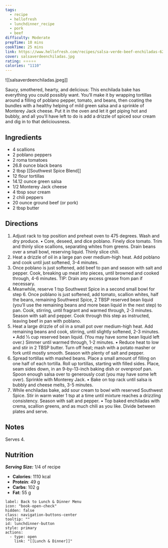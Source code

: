 ```yaml
---
tags:
  - recipe
  - hellofresh
  - lunchdinner_recipe
  - pork
  - beef
difficulty: Moderate
prepTime: 10 mins
cookTime: 25 mins
link: https://www.hellofresh.com/recipes/salsa-verde-beef-enchiladas-62728b568da36f78480110b2
cover: salsaverdeenchiladas.jpg
rating: ⭐️⭐️⭐️⭐️⭐️
calories: "1110"
---
```


![[salsaverdeenchiladas.jpeg]]

Saucy, smothered, hearty, and delicious: This enchilada bake has everything you could possibly want. You’ll make it by wrapping tortillas around a filling of poblano pepper, tomato, and beans, then coating the bundles with a healthy helping of mild green salsa and a sprinkle of Monterey Jack cheese. Put it in the oven and let it get piping hot and bubbly, and all you’ll have left to do is add a drizzle of spiced sour cream and dig in to that deliciousness.

## Ingredients
- 4 scallions
- 2 poblano peppers
- 2 roma tomatoes
- 26.8 ounce black beans
- 2 tbsp [[Southwest Spice Blend]]
- 12 flour tortillas
- 14.12 ounce green salsa
- 1/2 Monterey Jack cheese
- 4 tbsp sour cream
- 2 chili peppers
- 20 ounce ground beef (or pork)
- 2 tbsp butter


## Directions
1. Adjust rack to top position and preheat oven to 475 degrees. Wash and dry produce. • Core, deseed, and dice poblano. Finely dice tomato. Trim and thinly slice scallions, separating whites from greens. Drain beans over a small bowl, reserving liquid. Thinly slice chili.
2. Heat a drizzle of oil in a large pan over medium-high heat. Add poblano and cook until just softened, 3-4 minutes.
3. Once poblano is just softened, add beef to pan and season with salt and pepper. Cook, breaking up meat into pieces, until browned and cooked through, 4-6 minutes. TIP: Drain any excess grease from pan if necessary.
4. Meanwhile, reserve 1 tsp Southwest Spice in a second small bowl for step 6. Once poblano is just softened, add tomato, scallion whites, half the beans, remaining Southwest Spice, 2 TBSP reserved bean liquid (you’ll use the remaining beans and more bean liquid in the next step) to pan. Cook, stirring, until fragrant and warmed through, 2-3 minutes. Season with salt and pepper. Cook through this step as instructed, leaving beef in pan with poblano.
5. Heat a large drizzle of oil in a small pot over medium-high heat. Add remaining beans and cook, stirring, until slightly softened, 2-3 minutes. • Add 1⁄3 cup reserved bean liquid. (You may have some bean liquid left over.) Simmer until warmed through, 1-2 minutes. • Reduce heat to low and stir in 2 TBSP butter. Turn off heat; mash with a potato masher or fork until mostly smooth. Season with plenty of salt and pepper.
6. Spread tortillas with mashed beans. Place a small amount of filling on one half of each tortilla. Roll up tortillas, starting with filled sides. Place, seam sides down, in an 9-by-13-inch baking dish or ovenproof pan. Spoon enough salsa over to generously coat (you may have some left over). Sprinkle with Monterey Jack. • Bake on top rack until salsa is bubbly and cheese melts, 3-5 minutes.
7. While enchiladas bake, add sour cream to bowl with reserved Southwest Spice. Stir in warm water 1 tsp at a time until mixture reaches a drizzling consistency. Season with salt and pepper. • Top baked enchiladas with crema, scallion greens, and as much chili as you like. Divide between plates and serve.

## Notes
Serves 4.

## Nutrition
***Serving Size:*** 1/4 of recipe
- **Calories**: 1110 kcal
- **Protein**: 49 g
- **Carbs**: 102 g
- **Fat**: 55 g


```meta-bind-button
label: Back to Lunch & Dinner Menu
icon: "book-open-check"
hidden: false
class: navigation-buttons-center
tooltip: ""
id: lunchdinner-button
style: primary
actions:
  - type: open
    link: "[[Lunch & Dinner]]"

```
 
